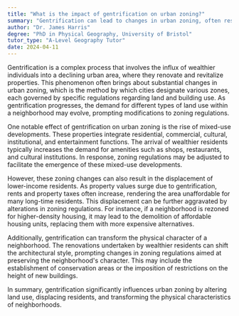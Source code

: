 ```yaml
---
title: "What is the impact of gentrification on urban zoning?"
summary: "Gentrification can lead to changes in urban zoning, often resulting in mixed-use developments and displacement of lower-income residents."
author: "Dr. James Harris"
degree: "PhD in Physical Geography, University of Bristol"
tutor_type: "A-Level Geography Tutor"
date: 2024-04-11
---
```


Gentrification is a complex process that involves the influx of wealthier individuals into a declining urban area, where they renovate and revitalize properties. This phenomenon often brings about substantial changes in urban zoning, which is the method by which cities designate various zones, each governed by specific regulations regarding land and building use. As gentrification progresses, the demand for different types of land use within a neighborhood may evolve, prompting modifications to zoning regulations.

One notable effect of gentrification on urban zoning is the rise of mixed-use developments. These properties integrate residential, commercial, cultural, institutional, and entertainment functions. The arrival of wealthier residents typically increases the demand for amenities such as shops, restaurants, and cultural institutions. In response, zoning regulations may be adjusted to facilitate the emergence of these mixed-use developments.

However, these zoning changes can also result in the displacement of lower-income residents. As property values surge due to gentrification, rents and property taxes often increase, rendering the area unaffordable for many long-time residents. This displacement can be further aggravated by alterations in zoning regulations. For instance, if a neighborhood is rezoned for higher-density housing, it may lead to the demolition of affordable housing units, replacing them with more expensive alternatives.

Additionally, gentrification can transform the physical character of a neighborhood. The renovations undertaken by wealthier residents can shift the architectural style, prompting changes in zoning regulations aimed at preserving the neighborhood's character. This may include the establishment of conservation areas or the imposition of restrictions on the height of new buildings.

In summary, gentrification significantly influences urban zoning by altering land use, displacing residents, and transforming the physical characteristics of neighborhoods.
    